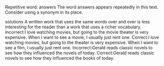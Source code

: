 Repetitive word: answers
The word answers appears repeatedly in this text. Consider using a synonym in its place.

solutions
A written work that uses the same words over and over is less interesting for the reader than a work that uses a richer vocabulary.
Incorrect:I love watching movies, but going to the movie theater is very expensive. When I want to see a movie, I usually just rent one.
Correct:I love watching movies, but going to the theater is very expensive. When I want to see a film, I usually just rent one.
Incorrect:Gerald reads classic novels to see how they influenced the novels of today.
Correct:Gerald reads classic novels to see how they influenced the books of today.

